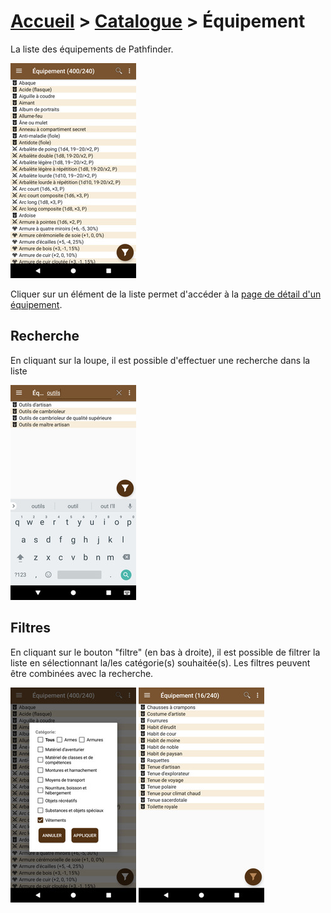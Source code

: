 # [Accueil](..) > [Catalogue](../navigation) > Équipement

La liste des équipements de Pathfinder.

<a href="../../images/catalog/equipment-list.png"><img src="../../images/catalog/equipment-list_small.jpg" title="Liste de équipements"/></a>

Cliquer sur un élément de la liste permet d'accéder à la [page de détail d'un équipement](equipment-details.md).

## Recherche

En cliquant sur la loupe, il est possible d'effectuer une recherche dans la liste 

<a href="../../images/catalog/equipment-search.png"><img src="../../images/catalog/equipment-search_small.jpg" title="Recherche d'un équipement"/></a>

## Filtres

En cliquant sur le bouton "filtre" (en bas à droite), il est possible de filtrer la liste en 
sélectionnant la/les catégorie(s) souhaitée(s). Les filtres peuvent être combinées avec
la recherche.

<a href="../../images/catalog/equipment-filter.png"><img src="../../images/catalog/equipment-filter_small.jpg"/></a>
<a href="../../images/catalog/equipment-list-filtered.png"><img src="../../images/catalog/equipment-list-filtered_small.jpg"/></a>